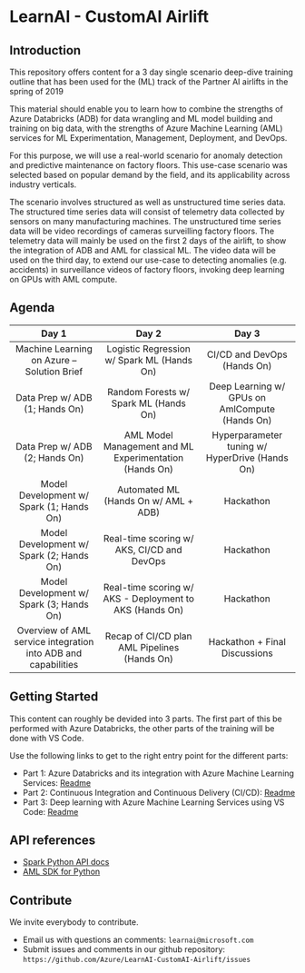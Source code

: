 # LearnAI - CustomAI Airlift

## Introduction

This repository offers content for a 3 day single scenario deep-dive training outline that has been used for the (ML) track of the Partner AI airlifts in the spring of 2019

This material should enable you to learn how to combine the strengths of Azure Databricks (ADB) for data wrangling and ML model building and training on big data, with the strengths of Azure Machine Learning (AML) services for ML Experimentation, Management, Deployment, and DevOps.

For this purpose, we will use a real-world scenario for anomaly detection and predictive maintenance on factory floors. This use-case scenario was selected based on popular demand by the field, and its applicability across industry verticals.  

The scenario involves structured as well as unstructured time series data.  The structured time series data will consist of telemetry data collected by sensors on many manufacturing machines. The unstructured time series data will be video recordings of cameras surveilling factory floors. The telemetry data will mainly be used on the first 2 days of the airlift, to show the integration of ADB and AML for classical ML. The video data will be used on the third day, to extend our use-case to detecting anomalies (e.g. accidents) in surveillance videos of factory floors, invoking deep learning on GPUs with AML compute.

## Agenda

| Day 1 | Day 2 | Day 3 |
|:------:|:-------:|:-----------:|
| Machine Learning on Azure – Solution Brief | Logistic Regression w/ Spark ML (Hands On) | CI/CD and DevOps (Hands On) |
| Data Prep w/ ADB (1; Hands On) |Random Forests w/ Spark ML (Hands On) | Deep Learning w/ GPUs on AmlCompute (Hands On) |
| Data Prep w/ ADB (2; Hands On) | AML Model Management and ML Experimentation (Hands On) | Hyperparameter tuning w/ HyperDrive (Hands On) |
| Model Development w/ Spark (1; Hands On) | Automated ML (Hands On w/ AML + ADB) | Hackathon |
| Model Development w/ Spark (2; Hands On) | Real-time scoring w/ AKS, CI/CD and DevOps | Hackathon |
| Model Development w/ Spark (3; Hands On) | Real-time scoring w/ AKS - Deployment to AKS (Hands On) | Hackathon |
| Overview of AML service integration into ADB and capabilities | Recap of CI/CD plan AML Pipelines (Hands On) | Hackathon + Final Discussions |

## Getting Started

This content can roughly be devided into 3 parts.  The first part of this be performed with Azure Databricks, the other parts of the training will be done with VS Code.

Use the following links to get to the right entry point for the different parts:

- Part 1: Azure Databricks and its integration with Azure Machine Learning Services: [Readme](./ADB/Readme.md)
- Part 2: Continuous Integration and Continuous Delivery (CI/CD): [Readme](./CICD/README.md)
- Part 3: Deep learning with Azure Machine Learning Services using VS Code: [Readme](./DeepLearning/Readme.md)

## API references

- [Spark Python API docs](http://spark.apache.org/docs/latest/api/python/)
- [AML SDK for Python](https://docs.microsoft.com/en-us/python/api/overview/azure/ml/?view=azure-ml-py)

## Contribute

We invite everybody to contribute.

- Email us with questions an comments: ```learnai@microsoft.com```
- Submit issues and comments in our github repository: ```https://github.com/Azure/LearnAI-CustomAI-Airlift/issues```
